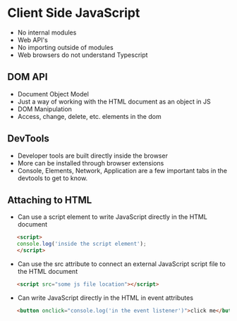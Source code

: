 # Client Side JavaScript
 - No internal modules
 - Web API's
 - No importing outside of modules
 - Web browsers do not understand Typescript

## DOM API
 - Document Object Model
 - Just a way of working with the HTML document as an object in JS
 - DOM Manipulation
 - Access, change, delete, etc. elements in the dom

## DevTools
 - Developer tools are built directly inside the browser
 - More can be installed through browser extensions
 - Console, Elements, Network, Application are a few important tabs in the devtools to get to know.

## Attaching to HTML
 - Can use a script element to write JavaScript directly in the HTML document
 ```HTML
    <script>
    console.log('inside the script element');
    </script>
 ```
 - Can use the src attribute to connect an external JavaScript script file to the HTML document
 ```HTML
    <script src="some js file location"></script>
 ```
 - Can write JavaScript directly in the HTML in event attributes
 ```HTML
    <button onclick="console.log('in the event listener')">click me</button>
 ```